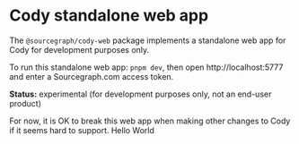 # Cody standalone web app

The `@sourcegraph/cody-web` package implements a standalone web app for Cody for development purposes only.

To run this standalone web app: `pnpm dev`, then open http://localhost:5777 and enter a Sourcegraph.com access token.

**Status:** experimental (for development purposes only, not an end-user product)

For now, it is OK to break this web app when making other changes to Cody if it seems hard to support.
Hello World
